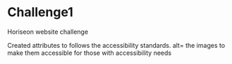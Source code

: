 # Challenge1
Horiseon website challenge

Created attributes to follows the accessibility standards. 
alt= the images to make them accessible for those with accessibility needs
